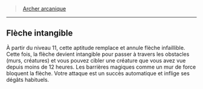 ﻿---
!GenericItem
Name: Flèche intangible
Id: ranger_arcane_hd.md#flèche-intangible
ParentLink: ranger_arcane_hd.md#archer-arcanique
ParentName: Archer arcanique
NameLevel: 2
Attributes: {}
AttributesDictionary: >+
  {}

---
> [Archer arcanique](hd_ranger_arcane.md)

---

## Flèche intangible

À partir du niveau 11, cette aptitude remplace et annule flèche infaillible. Cette fois, la flèche devient intangible pour passer à travers les obstacles (murs, créatures) et vous pouvez cibler une créature que vous avez vue depuis moins de 12 heures. Les barrières magiques comme un mur de force bloquent la flèche. Votre attaque est un succès automatique et inflige ses dégâts habituels.

